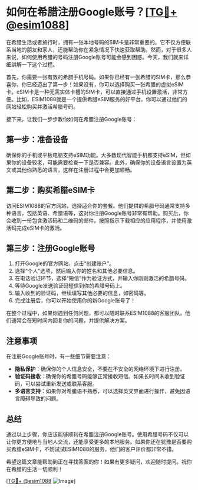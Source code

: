 # 如何在希腊注册Google账号？[[TG💪+ @esim1088](https://t.me/s/esim1088)]

在希腊生活或者旅行时，拥有一张本地号码的SIM卡是非常重要的。它不仅方便联系当地的朋友和家人，还能帮助你在紧急情况下快速获取帮助。然而，对于很多人来说，如何使用希腊的号码注册Google账号可能会感到困惑。今天，我们就来详细讲解一下这个过程。

首先，你需要一张有效的希腊手机号码。如果你已经有一张希腊的SIM卡，那么恭喜你，你已经迈出了第一步！如果没有，你可以选择购买一张希腊的虚拟eSIM卡。eSIM卡是一种无需实体卡槽的SIM卡，可以直接通过手机设置激活，非常方便。比如，ESIM1088就是一个提供希腊eSIM服务的好平台，你可以通过他们的网站轻松购买并激活希腊号码。

接下来，让我们一步步教你如何在希腊注册Google账号：

## 第一步：准备设备

确保你的手机或平板电脑支持eSIM功能。大多数现代智能手机都支持eSIM，但如果你的设备较老，可能需要检查一下是否兼容。此外，确保你的设备语言设置为英文或其他你熟悉的语言，这样在注册过程中会更加顺畅。

## 第二步：购买希腊eSIM卡

访问ESIM1088的官方网站，选择适合你的套餐。他们提供的希腊号码通常支持多种语言，包括英语、希腊语等，这对你注册Google账号非常有帮助。购买后，你会收到一份包含激活码和二维码的邮件。按照指示下载相应的应用程序，并使用激活码完成eSIM卡的激活。

## 第三步：注册Google账号

1. 打开Google的官方网站，点击“创建账户”。
2. 选择“个人”选项，然后输入你的姓名和其他必要信息。
3. 在电话验证环节，选择“短信”作为验证方式，并输入你刚刚激活的希腊号码。
4. 等待Google发送验证码短信到你的希腊号码上。
5. 输入收到的验证码，继续填写其他必要的信息，如密码等。
6. 完成注册后，你可以开始使用你的新Google账号了！

在整个过程中，如果你遇到任何问题，都可以随时联系ESIM1088的客服团队。他们通常会在短时间内回复你的问题，并提供解决方案。

## 注意事项

在注册Google账号时，有一些细节需要注意：

- **隐私保护**：确保你的个人信息安全，不要在不安全的网络环境下进行注册。
- **验证码接收**：确保你的希腊号码能够正常接收短信。如果长时间未收到验证码，可以尝试重新发送或联系客服。
- **多语言支持**：如果你对希腊语不熟悉，可以选择英文界面进行操作，避免因语言障碍导致的问题。

## 总结

通过以上步骤，你应该能够顺利在希腊注册Google账号。使用希腊号码不仅可以让你更方便地与当地人交流，还能享受更多的本地服务。如果你还在犹豫是否要购买希腊eSIM卡，不妨试试ESIM1088的服务，他们的客户评价都非常不错。

希望这篇文章能帮助到正在寻找答案的你！如果有更多疑问，欢迎随时提问。祝你在希腊的生活一切顺利！

[[TG💪+ @esim1088](https://t.me/s/esim1088) ![Image](https://i.postimg.cc/4NQfJmqS/Snipaste-2025-05-13-00-14-12.png)]